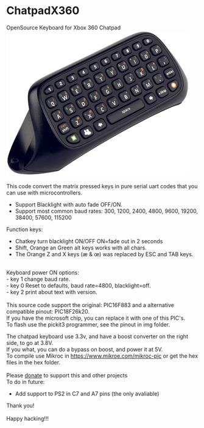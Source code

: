 # ChatpadX360
OpenSource Keyboard for Xbox 360 Chatpad<br>
<img src="https://raw.githubusercontent.com/vslinuxdotnet/ChatpadX360/main/img/chatpadkeyboard.jpg">
<br><br>
This code convert the matrix pressed keys in pure serial uart codes that you can use with microcontrollers.
- Support Blacklight with auto fade OFF/ON.
- Support most common baud rates: 300, 1200, 2400, 4800, 9600, 19200, 38400, 57600, 115200

Function keys:<br>
  - Chatkey turn blacklight ON/OFF ON=fade out in 2 seconds<br>
  - Shift, Orange an Green alt keys works with all chars.<br>
  - The Orange Z and X keys (æ & œ) was replaced by ESC and TAB keys.<br>
  <br>
Keyboard power ON options:<br>
 - key 1 change baud rate.<br>
 - key 0 Reset to defaults, baud rate=4800, blacklight=off.<br>
 - key 2 print about text with version.<br> 
<br>
This source code support the original: PIC16F883 and a alternative compatible pinout: PIC18F26k20.<br>
If you have the microsoft chip, you can replace it with one of this PIC's.<br>
To flash use the pickit3 programmer, see the pinout in img folder.<br>

The chatpad keyboard use 3.3v, and have a boost converter on the right side, to go at 3.8V.<br>
If you what, you can do a bypass on boost, and power it at 5V.<br>
To compile use Mikroc in https://www.mikroe.com/mikroc-pic or get the hex files in the hex folder.
<br><br>
Please <a href="https://www.paypal.com/cgi-bin/webscr?cmd=_donations&business=ebay@vslinux.net&lc=PT&no_note=0&item_name=Open+Source+Software&cn=&curency_code=EUR&bn=PP-DonationsBF:btn_donateCC_LG.gif:NonHosted">donate</a> to support this and other projects
<br>
To do in future:
- Add support to PS2 in C7 and A7 pins (the only avaliable)<br>

Thank you!
<br><br>
Happy hacking!!!
